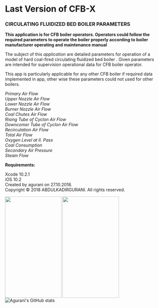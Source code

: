 
# Last Version of CFB-X 

### CIRCULATING FLUIDIZED BED BOILER PARAMETERS

**This application is for CFB boiler operators. Operators could follow the required parameters 
to operate the boiler properly according to boiler manufacturer operating and maintenance manual**


The subject of this *application* are detailed parameters for operation of  a model of hard coal-fired  circulating fluidized bed boiler  .
Given parameters are intended for supervision operational data for CFB boiler operator.
 
This app is particularly applicable  for any other CFB boiler if required data implemented in app, other wise these parameters could not used for other boilers.
 

*Primary Air Flow* <br/>
*Upper Nozzle Air Flow* <br/>
*Lower Nozzle Air Flow* <br/>
*Burner Nozzle Air Flow* <br/>
*Coal Chutes Air Flow* <br/>
*Rising Tube of Cyclon Air Flow* <br/>
*Downcomer Tube of Cyclon Air Flow* <br/>
*Recirculation Air Flow* <br/>
*Total Air Flow* <br/>
*Oxygen Level at II. Pass* <br/>
*Coal Consumption* <br/>
*Secondary Air Pressure* <br/>
*Steam Flow* <br/>



**Requirements:**

Xcode 10.2.1 <br/>
iOS 10.2 <br/>
Created by agurani on 27.10.2018.<br/>
Copyright © 2018 ABDULKADIRGURANI. All rights reserved.

<a href="url"><img src="https://github.com/agurani/CFBx/blob/master/CFB/CFB/LScreen.png" align="left" height="334" width="187" ></a> 
<a href="url"><img src="https://github.com/agurani/CFBx/blob/master/CFB/CFB/IMG_3882.PNG" align="left" height="334" width="187" ></a> <br/> 

<br/>
<br/> <br/> <br/>

![Agurani's GitHub stats](https://github-readme-stats.vercel.app/api?username=agurani&show_icons=true&theme=merko)<br/>



